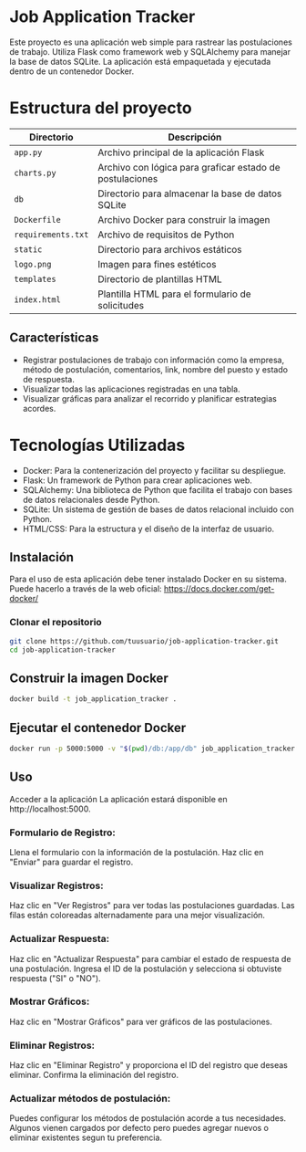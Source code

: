 # Job Application Tracker

Este proyecto es una aplicación web simple para rastrear las postulaciones de trabajo. Utiliza Flask como framework web y SQLAlchemy para manejar la base de datos SQLite. La aplicación está empaquetada y ejecutada dentro de un contenedor Docker.

# Estructura del proyecto

| Directorio | Descripción |
|---|---|
| `app.py` | Archivo principal de la aplicación Flask |
| `charts.py` | Archivo con lógica para graficar estado de postulaciones |
| `db` | Directorio para almacenar la base de datos SQLite |
| `Dockerfile` | Archivo Docker para construir la imagen |
| `requirements.txt` | Archivo de requisitos de Python |
| `static` | Directorio para archivos estáticos |
| `logo.png` | Imagen para fines estéticos |
| `templates` | Directorio de plantillas HTML |
| `index.html` | Plantilla HTML para el formulario de solicitudes |


## Características

- Registrar postulaciones de trabajo con información como la empresa, método de postulación, comentarios, link, nombre del puesto y estado de respuesta.
- Visualizar todas las aplicaciones registradas en una tabla.
- Visualizar gráficas para analizar el recorrido y planificar estrategias acordes.

# Tecnologías Utilizadas

- Docker: Para la contenerización del proyecto y facilitar su despliegue.
- Flask: Un framework de Python para crear aplicaciones web.
- SQLAlchemy: Una biblioteca de Python que facilita el trabajo con bases de datos relacionales desde Python.
- SQLite: Un sistema de gestión de bases de datos relacional incluido con Python.
- HTML/CSS: Para la estructura y el diseño de la interfaz de usuario.

## Instalación

Para el uso de esta aplicación debe tener instalado Docker en su sistema.
Puede hacerlo a través de la web oficial: https://docs.docker.com/get-docker/

### Clonar el repositorio

```bash
git clone https://github.com/tuusuario/job-application-tracker.git
cd job-application-tracker
```

## Construir la imagen Docker
```bash
docker build -t job_application_tracker .
```
## Ejecutar el contenedor Docker
```bash
docker run -p 5000:5000 -v "$(pwd)/db:/app/db" job_application_tracker
```
##  Uso

Acceder a la aplicación
La aplicación estará disponible en http://localhost:5000.


### Formulario de Registro:
Llena el formulario con la información de la postulación.
Haz clic en "Enviar" para guardar el registro.

### Visualizar Registros:
Haz clic en "Ver Registros" para ver todas las postulaciones guardadas.
Las filas están coloreadas alternadamente para una mejor visualización.

### Actualizar Respuesta:
Haz clic en "Actualizar Respuesta" para cambiar el estado de respuesta de una postulación.
Ingresa el ID de la postulación y selecciona si obtuviste respuesta ("SI" o "NO").

### Mostrar Gráficos:
Haz clic en "Mostrar Gráficos" para ver gráficos de las postulaciones.

### Eliminar Registros:

Haz clic en "Eliminar Registro" y proporciona el ID del registro que deseas eliminar.
Confirma la eliminación del registro.

### Actualizar métodos de postulación:

Puedes configurar los métodos de postulación acorde a tus necesidades. Algunos vienen cargados por defecto pero puedes agregar nuevos o eliminar existentes segun tu preferencia.